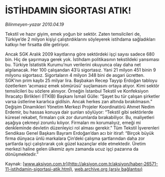 # İSTİHDAMIN SİGORTASI ATIK!

*Bilinmeyen-yazar 2010.04.19*

<font class="agenda2NewsSpot">
 Tekstil ve hazır giyim, emek yoğun bir sektör. Zaten temsilcileri de, Türkiye’de 2 milyon kişiyi çalıştırdıklarını söyleyerek istihdama sağladıkları katkıyı her fırsatta dile getiriyor.
</font>
<font class="newsDetail">
 <p class="MsoNormal">
  Ancak SGK Aralık 2009 kayıtlarına göre sektördeki işçi sayısı sadece 680 bin. Hiç de şaşırmaya gerek yok. İstihdam politikasının tekstildeki yansıması bu. Türkiye İstatistik Kurumu’nun verilerini okuyunca olay daha net algılanacak. Her 100 çalışandan 43’ü sigortasız. Yani 21 milyon 451 binin 9 milyonu sigortasız. Sigortaların 4 milyon 348 bini de asgari ücretten. SGK’nın prim kaybı 25 milyar lira. Başbakan Recep Tayyip Erdoğan tabloyu özetlerken ‘acımasız emek sömürüsü’ suçlamasını ortaya atıyor. Kimi sektör temsilcileri bu sözlere alınıyor. Örneğin İstanbul Tekstil ve Konfeksiyon İhracatçı Birlikleri (İTKİB) Başkanı İsmail Gülle: “Şayet bu tür çalışan şirketler varsa üstlerine kararlıca gidilsin. Ancak herkes zan altında bırakılmasın.” Değişim Dinamikleri Yönetim Merkezi Projeler Koordinatörü Ahmet Nedim Erdemir, bu hassas konuya dair şunları söylüyor: “Tekstil gibi sektörlerde küresel rekabet, firmaları çok zor durumlarda bırakabiliyor. Bu, maliyetleri aşağıya çekmeyi zorunlu kılıyor. Firmaları mı korumalıyız, emeği mi denkleminde devletin düzenleyici rol alması gerekir.” Tüm Tekstil İşverenleri Sendikası Genel Başkanı Bayram Erdoğan’dan acı bir itiraf: “Birçok büyük firma dünyaca ünlü markalara Çin’deki çalışma şartlarından daha zor şartlarda işçi çalıştırarak çok güzel kazançlar elde etmektedir. Üretim merkezi haline gelen ülkemiz aynı zamanda ucuz işçi pazarına da dönüşmektedir.”
 </p>
</font>

Kaynak: [www.aksiyon.com.tr](http://aksiyon.com.tr/aksiyon/haber-26571-11-istihdamin-sigortasi-atik.html), [web.archive.org (arşiv bağlantısı)](http://web.archive.org/web/20101120013032/http://aksiyon.com.tr/aksiyon/haber-26571-11-istihdamin-sigortasi-atik.html)
